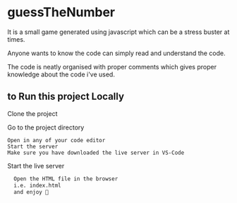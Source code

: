 
# guessTheNumber

It is a small game generated using  javascript which can be a stress buster at times. 

Anyone wants to know the code can simply read and understand the code. 

The code is neatly organised with proper comments which gives proper knowledge about the code i've used.


## to Run this project Locally

Clone the project

Go to the project directory

```
Open in any of your code editor
Start the server
Make sure you have downloaded the live server in VS-Code
```

Start the live server

```bash
  Open the HTML file in the browser 
  i.e. index.html
  and enjoy 💫


